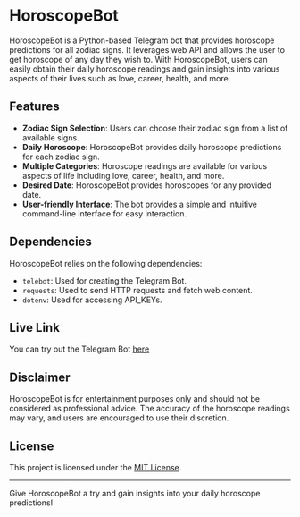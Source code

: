 # HoroscopeBot


HoroscopeBot is a Python-based Telegram bot that provides horoscope predictions for all zodiac signs. It leverages web API and allows the user to get horoscope of any day they wish to. With HoroscopeBot, users can easily obtain their daily horoscope readings and gain insights into various aspects of their lives such as love, career, health, and more.

## Features

- **Zodiac Sign Selection**: Users can choose their zodiac sign from a list of available signs.
- **Daily Horoscope**: HoroscopeBot provides daily horoscope predictions for each zodiac sign.
- **Multiple Categories**: Horoscope readings are available for various aspects of life including love, career, health, and more.
- **Desired Date**: HoroscopeBot provides horoscopes for any provided date.
- **User-friendly Interface**: The bot provides a simple and intuitive command-line interface for easy interaction.
<!--
## Installation

1. Clone the repository:

```bash
git clone https://github.com/priyanshuhaldar007/HoroscopeBot.git
```

2. Navigate to the project directory:

```bash
cd HoroscopeBot
```

3. Install the required dependencies:

```bash
pip install -r requirements.txt
```

## Usage

1. Run the `horoscope_bot.py` script:

```bash
python horoscope_bot.py
```

2. Follow the on-screen prompts to select your zodiac sign and choose the desired category for your horoscope reading.

3. HoroscopeBot will fetch the latest information and display your daily horoscope prediction.
-->
## Dependencies

HoroscopeBot relies on the following dependencies:

- `telebot`: Used for creating the Telegram Bot.
- `requests`: Used to send HTTP requests and fetch web content.
- `dotenv`: Used for accessing API_KEYs.

## Live Link
You can try out the Telegram Bot [here](https://t.me/Ph_Horoscope_Bot)

## Disclaimer

HoroscopeBot is for entertainment purposes only and should not be considered as professional advice. The accuracy of the horoscope readings may vary, and users are encouraged to use their discretion.

## License

This project is licensed under the [MIT License](https://github.com/priyanshuhaldar007/HoroscopeBot/blob/main/LICENSE).

---

Give HoroscopeBot a try and gain insights into your daily horoscope predictions!